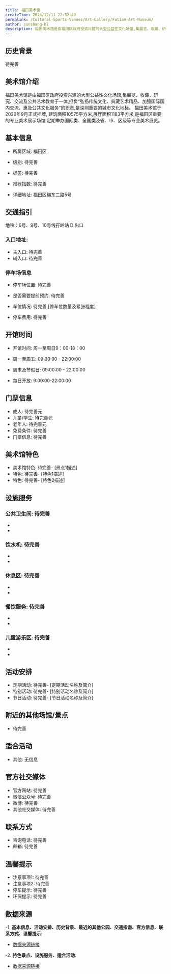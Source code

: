 ```yaml
---
title: 福田美术馆
createTime: 2024/12/11 22:52:43
permalink: /Cultural-Sports-Venues/Art-Gallery/Futian-Art-Museum/
author: sunshang-hl
description: 福田美术馆是由福田区政府投资兴建的大型公益性文化场馆,集展览、收藏、研究、交流及公共艺术教育于一体,担负“弘扬传统文化、典藏艺术精品、加强国际国内交流、惠及公共
---
```


<ImageCard
image="https://www.szartm.com/open/images/gkbg.png"
title= "福田美术馆"
description= "福田美术馆是由福田区政府投资兴建的大型公益性文化场馆,集展览、收藏、研究、交流及公共艺术教育于一体,担负“弘扬传统文化、典藏艺术精品、加强国际国内交流、惠及公共"
date="2024/12/11"
href="/"
author="sunshang-hl"
/>

## 历史背景

 待完善

## 美术馆介绍

 福田美术馆是由福田区政府投资兴建的大型公益性文化场馆,集展览、收藏、研究、交流及公共艺术教育于一体,担负“弘扬传统文化、典藏艺术精品、加强国际国内交流、惠及公共文化服务”的职责,是深圳重要的城市文化地标。
福田美术馆于2020年9月正式挂牌, 建筑面积10575平方米,展厅面积1183平方米,是福田区重要的专业美术展示场馆,定期举办国际类、全国类及省、市、区级等专业美术展览。

## 基本信息
- 所属区域: 福田区

- 级别: 待完善

- 标签: 待完善

- 推荐指数: 待完善

- 详细地址: 福田区梅东二路5号

## 交通指引

 地铁：6号、9号、10号线孖岭站 D 出口
### 入口地址:
- 主入口: 待完善
- 辅入口: 待完善
### 停车场信息
- 停车场位置: 待完善

- 是否需要提前预约: 待完善

- 车位情况: 待完善 [停车位数量及紧张程度]

- 停车费用: 待完善

## 开馆时间
- 开馆时间: 周一至周日9：00-18：00

- 周一至周五: 09:00:00 - 22:00:00
- 周末及节假日: 09:00:00 - 22:00:00
- 每日开放: 9:00:00-22:00:00

## 门票信息
- 成人: 待完善元
- 儿童/学生: 待完善元
- 老年人: 待完善元
- 免费条件: 待完善
- 门票信息: 待完善
## 美术馆特色
- 美术馆特色: 待完善- [景点1描述]
- 特色: 待完善- [特色1描述]
- 特色: 待完善- [特色2描述]
## 设施服务
### 公共卫生间: 待完善
- 
- 
### 饮水机: 待完善
- 
- 
### 休息区: 待完善
- 
- 
### 餐饮服务: 待完善
- 
- 
### 儿童游乐区: 待完善
- 
- 
## 活动安排
- 定期活动: 待完善- [定期活动名称及简介]
- 特别活动: 待完善- [特别活动名称及简介]
- 节日活动: 待完善- [节日活动名称及简介]
## 附近的其他场馆/景点
- 待完善

## 适合活动
- 其他: 无信息

## 官方社交媒体
- 官方网站: 待完善
- 微信公众号: 待完善
- 微博: 待完善
- 其他社交媒体: 待完善

## 联系方式
- 咨询电话: 待完善
- 邮箱: 待完善

## 温馨提示
- 注意事项1: 待完善
- 注意事项2: 待完善
- 停车提示: 待完善
- 环保提示: 待完善

## 数据来源
-1. **基本信息、活动安排、历史背景、最近的其他公园、交通指南、官方信息、联系方式、温馨提示**:
- [数据来源链接](https://www.sz.gov.cn/szzt2010/szwtt/wtcg/whcg/content/post_11485504.html)

-2. **特色景点、设施服务、适合活动**:
- [数据来源链接](https://www.sz.gov.cn/szzt2010/szwtt/wtcg/whcg/content/post_11485504.html)

